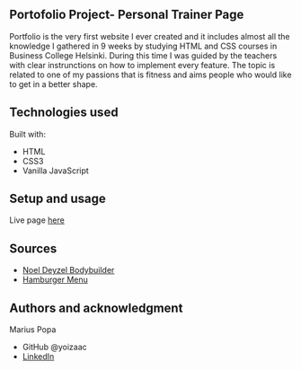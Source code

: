 ## Portofolio Project- Personal Trainer Page

Portfolio is the very first website I ever created and it includes almost all the knowledge I gathered in 9 weeks by studying HTML and CSS courses in Business College Helsinki. During this time I was guided by the teachers with clear instrunctions on how to implement every feature. The topic is related to one of my passions that is fitness and aims people who would like to get in a better shape.

## Technologies used

Built with:

- HTML
- CSS3
- Vanilla JavaScript

## Setup and usage

Live page [here](https://github.com/margittennosaar/markdown_study_materials)

## Sources

- [Noel Deyzel Bodybuilder](https://deyzelindustries.co.za/)
- [Hamburger Menu](https://www.youtube.com/watch?v=DZg6UfS5zYg&t=315s)

## Authors and acknowledgment

Marius Popa

- GitHub @yoizaac
- [LinkedIn](https://www.linkedin.com/in/popamariuspetrut/)
